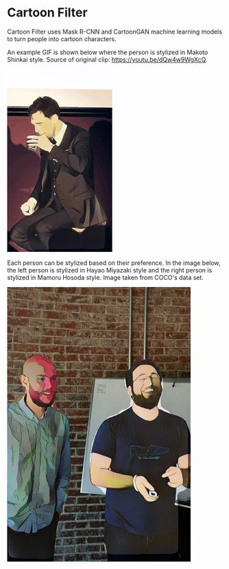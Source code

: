 # Cartoon Filter

Cartoon Filter uses Mask R-CNN and CartoonGAN machine learning models to turn people into cartoon characters.

An example GIF is shown below where the person is stylized in Makoto Shinkai style. Source of original clip: https://youtu.be/dQw4w9WgXcQ.

![Alt Text](https://github.com/d3ling/cartoonfilter/blob/master/output.gif)

Each person can be stylized based on their preference. In the image below, the left person is stylized in Hayao Miyazaki style and the right person is stylized in Mamoru Hosoda style. Image taken from COCO's data set.

![Alt Text](https://github.com/d3ling/cartoonfilter/blob/master/output.jpg)
